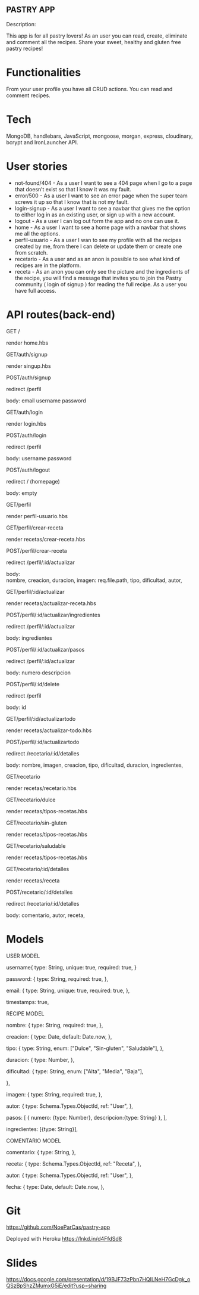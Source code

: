 
## PASTRY APP

Description:

This app is for all pastry lovers! As an user you can read,  create, eliminate and comment all the recipes. 
Share your sweet, healthy and gluten free pastry recipes! 
# Functionalities

From your user profile you have all CRUD actions.
You can read and comment recipes. 

# Tech
MongoDB,  handlebars, JavaScript, mongoose, morgan, express, cloudinary, bcrypt and IronLauncher API.

# User stories

- not-found/404 - As a user I want to see a 404 page when I go to a page that doesn’t exist so that I know it was my fault.
- error/500 - As a user I want to see an error page when the super team screws it up so that I know that is not my fault.
- login-signup - As a user I want to see a navbar that gives me the option to either log in as an existing user, or sign up with a new account.
- logout - As a user I can log out form the app and no one can use it.
- home - As a user I want to see a home page with a navbar that shows me all the options.
- perfil-usuario - As a user I wan to see my profile with all the recipes created by me, from there I can delete or update them or create one from scratch.
- recetario - As a user and as an anon is possible to see what kind of recipes are in the platform.
- receta - As an anon you can only see the picture and the ingredients of the recipe,  you will find a message that invites you to join the Pastry community ( login of signup ) for reading the full recipe. As a user you have full access.

# API routes(back-end)

GET /

  render home.hbs
  
GET/auth/signup 

  render singup.hbs

POST/auth/signup

  redirect /perfil

  body: 
    email
    username
    password

GET/auth/login 

  render login.hbs

POST/auth/login 

  redirect /perfil

  body:
    username
    password

POST/auth/logout 

  redirect / (homepage)

  body:  empty

GET/perfil

  render perfil-usuario.hbs

GET/perfil/crear-receta

  render recetas/crear-receta.hbs

POST/perfil/crear-receta

  redirect /perfil/:id/actualizar 

  body:  
    nombre,
    creacion,
    duracion,
    imagen: req.file.path,
    tipo,
    dificultad,
    autor,

GET/perfil/:id/actualizar

  render recetas/actualizar-receta.hbs

POST/perfil/:id/actualizar/ingredientes

  redirect /perfil/:id/actualizar

  body:
    ingredientes

POST/perfil/:id/actualizar/pasos

  redirect /perfil/:id/actualizar

  body: 
    numero
    descripcion

POST/perfil/:id/delete

  redirect /perfil

  body:
    id

GET/perfil/:id/actualizartodo

  render recetas/actualizar-todo.hbs

POST/perfil/:id/actualizartodo

  redirect /recetario/:id/detalles

  body:
    nombre,
    imagen,
    creacion,
    tipo,
    dificultad,
    duracion,
    ingredientes,

GET/recetario

  render recetas/recetario.hbs

GET/recetario/dulce

  render recetas/tipos-recetas.hbs

GET/recetario/sin-gluten

  render recetas/tipos-recetas.hbs

GET/recetario/saludable

  render recetas/tipos-recetas.hbs

GET/recetario/:id/detalles

  render recetas/receta

POST/recetario/:id/detalles

  redirect /recetario/:id/detalles
  
  body:
    comentario,
    autor,
    receta,

# Models

USER MODEL

username{
  type: String,
  unique: true, 
  required: true,
}

password: {
    type: String,
    required: true, 
    }, 

email: {
    type: String,
    unique: true, 
    required: true,
    }, 

timestamps: true,

RECIPE MODEL

nombre: {
    type: String,
    required: true,
  },

  creacion: {
    type: Date,
    default: Date.now,
  },

  tipo: {
    type: String,
    enum: ["Dulce", "Sin-gluten", "Saludable"],
  },

  duracion: {
    type: Number,
  },

  dificultad: {
    type: String,
    enum: ["Alta", "Media", "Baja"],
    
  },

  imagen: {
    type: String,
    required: true, 
  },

  autor: {
    type: Schema.Types.ObjectId,
    ref: "User",
  },

  pasos: [
    {
    numero: {type: Number}, 
    descripcion:{type: String}
    },
  ],

  ingredientes: [{type: String}],

  COMENTARIO MODEL

  comentario: {
    type: String,
    },
   
  receta: {
    type: Schema.Types.ObjectId,
    ref: "Receta",
    },

  autor: {
    type: Schema.Types.ObjectId,
    ref: "User",
    },
    
  fecha: {
    type: Date,
    default: Date.now,
    },

# Git 
https://github.com/NoeParCas/pastry-app

Deployed with Heroku
https://lnkd.in/d4FfdSd8

# Slides

https://docs.google.com/presentation/d/19BJF73zPbn7HQILNeH7GcDgk_oQSzBpShzZMumxG5iE/edit?usp=sharing